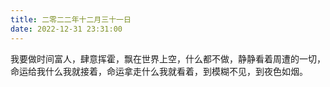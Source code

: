 ```yaml
---
title: 二零二二年十二月三十一日
date: 2022-12-31 23:31:00
---
```


我要做时间富人，肆意挥霍，飘在世界上空，什么都不做，静静看着周遭的一切，命运给我什么我就接着，命运拿走什么我就看着，到模糊不见，到夜色如烟。
